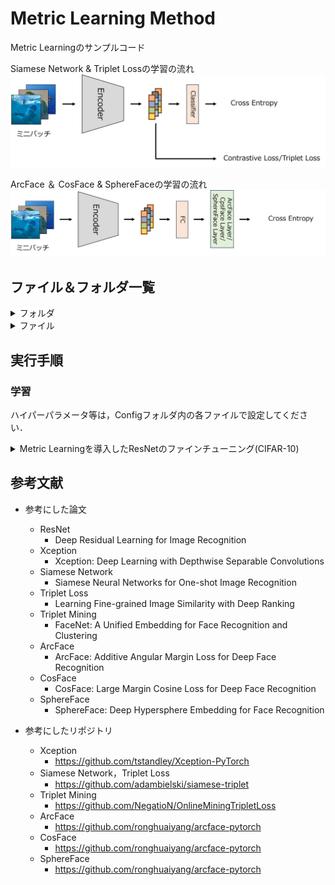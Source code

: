 # Metric Learning Method
Metric Learningのサンプルコード

Siamese Network & Triplet Lossの学習の流れ
![flow1](./fig/Distance_Loss.png)

ArcFace ＆ CosFace & SphereFaceの学習の流れ
![flow2](./fig/Softmax_Loss.png)

## ファイル＆フォルダ一覧

<details>
<summary>フォルダ</summary>
 
|ファイル名|説明|
|----|----|
|base_model|モデルが定義されたファイルが格納されたフォルダ．|
|Config|学習用のハイパーパラメータが記載されたConfigファイルが格納されたフォルダ．|
|fig|図のフォルダ．|
</details>

<details>
<summary>ファイル</summary>
 
|ファイル名|説明|
|----|----|
|method_config.py|Metric Learningの手法に対応したモデル，損失関数，Optimizerが定義されたコード．|
|metric_loss.py|Metric Learningの損失のコード．(Contrastive Loss，Triplet Loss，ArcFace，CosFace，SphereFaceが定義されている．)|
|metric_model.py|Metric Learningのモデルのコード．|
|train_metric.py|Metric Learningを導入したモデルを学習するコード．|
|trainer.py|学習ループのコード．|
|utils.py|Configファイルの読み込みやモデル，損失，t-SNEを保存する関数を定義したコード．|


|ファイル名|説明|
|----|----|
|Config/SiameseNetwork.py|SiameseNetwork用のハイパーパラメータが定義されたコード．|
|Config/TripletLoss.py|TripletLoss用のハイパーパラメータが定義されたコード．|
|Config/ArcFace.py|ArcFace用のハイパーパラメータが定義されたコード．|
|Config/CosFace.py|CosFace用のハイパーパラメータが定義されたコード．|
|Config/SphereFace.py|SphereFace用のハイパーパラメータが定義されたコード．|


|ファイル名|説明|
|----|----|
|base_model/Xception.py|Xceptionのモデルが定義されたコード．|
</details>

## 実行手順

### 学習
ハイパーパラメータ等は，Configフォルダ内の各ファイルで設定してください．

<details>
<summary>Metric Learningを導入したResNetのファインチューニング(CIFAR-10)</summary>

Siamese Networkの学習 
```
python train_metric.py --config_path ./Config/SiameseNetwork.py
```
Triplet Lossの学習
```
python train_metric.py --config_path ./Config/TripletLoss.py
```
ArcFaceの学習
```
python train_metric.py --config_path ./Config/ArcFace.py
```
CosFaceの学習
```
python train_metric.py --config_path ./Config/CosFace.py
```
SphereFaceの学習
```
python train_metric.py --config_path ./Config/SphereFace.py
```
</details>

## 参考文献
* 参考にした論文
  * ResNet
    * Deep Residual Learning for Image Recognition
  * Xception
    * Xception: Deep Learning with Depthwise Separable Convolutions
  * Siamese Network
    * Siamese Neural Networks for One-shot Image Recognition
  * Triplet Loss
    * Learning Fine-grained Image Similarity with Deep Ranking
  * Triplet Mining
    * FaceNet: A Unified Embedding for Face Recognition and Clustering
  * ArcFace
    * ArcFace: Additive Angular Margin Loss for Deep Face Recognition
  * CosFace
    * CosFace: Large Margin Cosine Loss for Deep Face Recognition
  * SphereFace
    * SphereFace: Deep Hypersphere Embedding for Face Recognition

* 参考にしたリポジトリ 
  * Xception
    * https://github.com/tstandley/Xception-PyTorch
  * Siamese Network，Triplet Loss
    * https://github.com/adambielski/siamese-triplet
  * Triplet Mining
    * https://github.com/NegatioN/OnlineMiningTripletLoss
  * ArcFace
    * https://github.com/ronghuaiyang/arcface-pytorch
  * CosFace
    * https://github.com/ronghuaiyang/arcface-pytorch
  * SphereFace
    * https://github.com/ronghuaiyang/arcface-pytorch